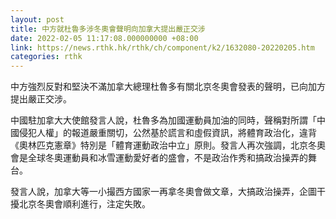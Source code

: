 ```yaml
---
layout: post
title: 中方就杜魯多涉冬奧會聲明向加拿大提出嚴正交涉
date: 2022-02-05 11:17:08.000000000 +08:00
link: https://news.rthk.hk/rthk/ch/component/k2/1632080-20220205.htm
categories: rthk
---
```


中方強烈反對和堅決不滿加拿大總理杜魯多有關北京冬奧會發表的聲明，已向加方提出嚴正交涉。

中國駐加拿大大使館發言人說，杜魯多為加國運動員加油的同時，聲稱對所謂「中國侵犯人權」的報道嚴重關切，公然基於謊言和虛假資訊，將體育政治化，違背《奧林匹克憲章》特別是「體育運動政治中立」原則。發言人再次強調，北京冬奧會是全球冬奧運動員和冰雪運動愛好者的盛會，不是政治作秀和搞政治操弄的舞台。

發言人說，加拿大等一小撮西方國家一再拿冬奧會做文章，大搞政治操弄，企圖干擾北京冬奧會順利進行，注定失敗。
